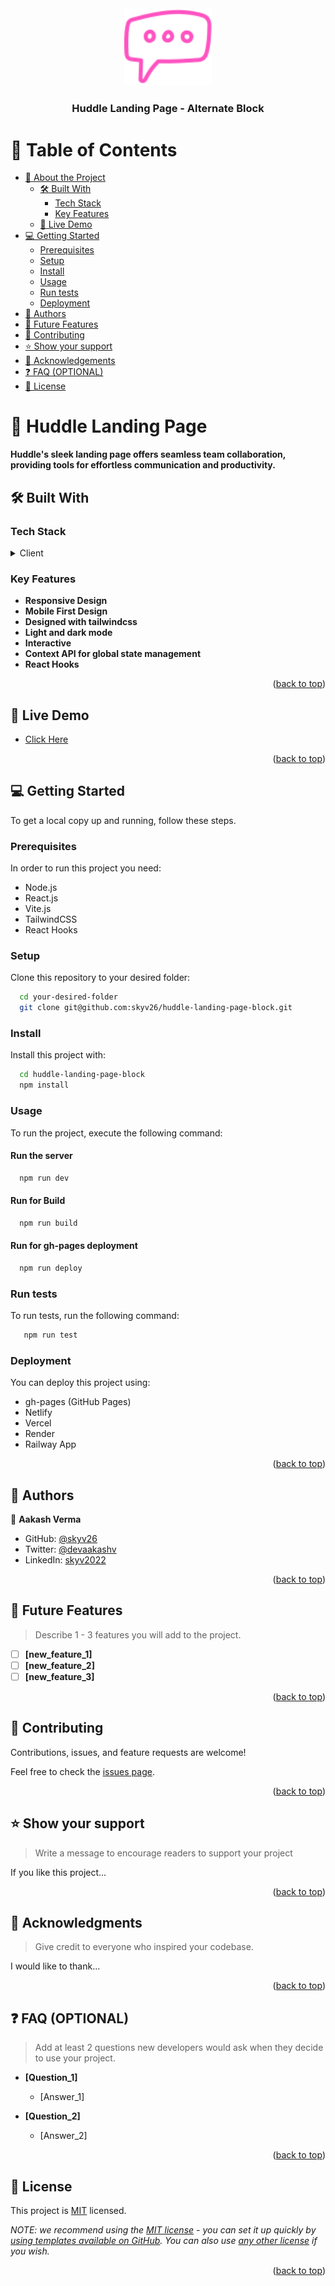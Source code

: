 <div align="center">
  <!-- You are encouraged to replace this logo with your own! Otherwise you can also remove it. -->
  <img src="./public/logo.svg" alt="logo" width="140"  height="auto" />
  <br/>

  <h3><b>Huddle Landing Page - Alternate Block</b></h3>

</div>

<!-- TABLE OF CONTENTS -->

# 📗 Table of Contents

- [📖 About the Project](#about-project)
  - [🛠 Built With](#built-with)
    - [Tech Stack](#tech-stack)
    - [Key Features](#key-features)
  - [🚀 Live Demo](#live-demo)
- [💻 Getting Started](#getting-started)
  - [Prerequisites](#prerequisites)
  - [Setup](#setup)
  - [Install](#install)
  - [Usage](#usage)
  - [Run tests](#run-tests)
  - [Deployment](#deployment)
- [👥 Authors](#authors)
- [🔭 Future Features](#future-features)
- [🤝 Contributing](#contributing)
- [⭐️ Show your support](#support)
- [🙏 Acknowledgements](#acknowledgements)
- [❓ FAQ (OPTIONAL)](#faq)
- [📝 License](#license)

<!-- PROJECT DESCRIPTION -->

# 📖 Huddle Landing Page <a name="about-project"></a>

**Huddle's sleek landing page offers seamless team collaboration, providing tools for effortless communication and productivity.**

## 🛠 Built With <a name="built-with"></a>

### Tech Stack <a name="tech-stack"></a>

<details>
  <summary>Client</summary>
  <ul>
    <li><a href="https://reactjs.org/">React.js</a></li>
    <li><a href="https://vitejs.dev/">Vite.js</a></li>
    <li><a href="https://tailwindcss.com/">TailwindCSS</a></li>
</details>

<!-- Features -->

### Key Features <a name="key-features"></a>

- **Responsive Design**
- **Mobile First Design**
- **Designed with tailwindcss**
- **Light and dark mode**
- **Interactive**
- **Context API for global state management**
- **React Hooks**


<p align="right">(<a href="#readme-top">back to top</a>)</p>

<!-- LIVE DEMO -->

## 🚀 Live Demo <a name="live-demo"></a>

- [Click Here](https://skyv26.github.io/huddle-landing-page-block/)

<p align="right">(<a href="#readme-top">back to top</a>)</p>

<!-- GETTING STARTED -->

## 💻 Getting Started <a name="getting-started"></a>

To get a local copy up and running, follow these steps.

### Prerequisites

In order to run this project you need:

- Node.js
- React.js
- Vite.js
- TailwindCSS
- React Hooks

### Setup

Clone this repository to your desired folder:

```sh
  cd your-desired-folder
  git clone git@github.com:skyv26/huddle-landing-page-block.git
```

### Install

Install this project with:


```sh
  cd huddle-landing-page-block
  npm install
```

### Usage

To run the project, execute the following command:

#### Run the server

```sh
  npm run dev
```
#### Run for Build

```sh
  npm run build
```

#### Run for gh-pages deployment

```sh
  npm run deploy
```

### Run tests

To run tests, run the following command:

```sh
   npm run test 
```

### Deployment

You can deploy this project using:

- gh-pages (GitHub Pages)
- Netlify
- Vercel
- Render
- Railway App

<p align="right">(<a href="#readme-top">back to top</a>)</p>

<!-- AUTHORS -->

## 👥 Authors <a name="authors"></a>


👤 **Aakash Verma**

- GitHub: [@skyv26](https://github.com/skyv26)
- Twitter: [@devaakashv](https://twitter.com/devaakashv)
- LinkedIn: [skyv2022](https://linkedin.com/in/skyv2022)

<p align="right">(<a href="#readme-top">back to top</a>)</p>

<!-- FUTURE FEATURES -->

## 🔭 Future Features <a name="future-features"></a>

> Describe 1 - 3 features you will add to the project.

- [ ] **[new_feature_1]**
- [ ] **[new_feature_2]**
- [ ] **[new_feature_3]**

<p align="right">(<a href="#readme-top">back to top</a>)</p>

<!-- CONTRIBUTING -->

## 🤝 Contributing <a name="contributing"></a>

Contributions, issues, and feature requests are welcome!

Feel free to check the [issues page](../../issues/).

<p align="right">(<a href="#readme-top">back to top</a>)</p>

<!-- SUPPORT -->

## ⭐️ Show your support <a name="support"></a>

> Write a message to encourage readers to support your project

If you like this project...

<p align="right">(<a href="#readme-top">back to top</a>)</p>

<!-- ACKNOWLEDGEMENTS -->

## 🙏 Acknowledgments <a name="acknowledgements"></a>

> Give credit to everyone who inspired your codebase.

I would like to thank...

<p align="right">(<a href="#readme-top">back to top</a>)</p>

<!-- FAQ (optional) -->

## ❓ FAQ (OPTIONAL) <a name="faq"></a>

> Add at least 2 questions new developers would ask when they decide to use your project.

- **[Question_1]**

  - [Answer_1]

- **[Question_2]**

  - [Answer_2]

<p align="right">(<a href="#readme-top">back to top</a>)</p>

<!-- LICENSE -->

## 📝 License <a name="license"></a>

This project is [MIT](./LICENSE) licensed.

_NOTE: we recommend using the [MIT license](https://choosealicense.com/licenses/mit/) - you can set it up quickly by [using templates available on GitHub](https://docs.github.com/en/communities/setting-up-your-project-for-healthy-contributions/adding-a-license-to-a-repository). You can also use [any other license](https://choosealicense.com/licenses/) if you wish._

<p align="right">(<a href="#readme-top">back to top</a>)</p>